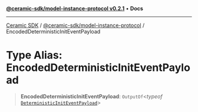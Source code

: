 [**@ceramic-sdk/model-instance-protocol v0.2.1**](../README.md) • **Docs**

***

[Ceramic SDK](../../../README.md) / [@ceramic-sdk/model-instance-protocol](../README.md) / EncodedDeterministicInitEventPayload

# Type Alias: EncodedDeterministicInitEventPayload

> **EncodedDeterministicInitEventPayload**: `OutputOf`\<*typeof* [`DeterministicInitEventPayload`](../variables/DeterministicInitEventPayload.md)\>
